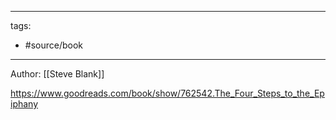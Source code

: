 
---
tags:
  - #source/book 
---

Author: [[Steve Blank]]

https://www.goodreads.com/book/show/762542.The_Four_Steps_to_the_Epiphany
